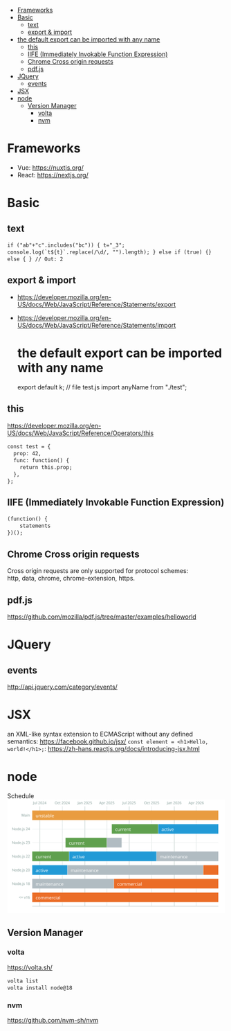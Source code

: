 <!-- TOC -->

- [Frameworks](#frameworks)
- [Basic](#basic)
  - [text](#text)
  - [export \& import](#export--import)
- [the default export can be imported with any name](#the-default-export-can-be-imported-with-any-name)
  - [this](#this)
  - [IIFE (Immediately Invokable Function Expression)](#iife-immediately-invokable-function-expression)
  - [Chrome Cross origin requests](#chrome-cross-origin-requests)
  - [pdf.js](#pdfjs)
- [JQuery](#jquery)
  - [events](#events)
- [JSX](#jsx)
- [node](#node)
  - [Version Manager](#version-manager)
    - [volta](#volta)
    - [nvm](#nvm)

<!-- /TOC -->

# Frameworks
- Vue: https://nuxtjs.org/
- React: https://nextjs.org/

# Basic

## text

    if ("ab"+"c".includes("bc")) { t="_3"; console.log(`t${t}`.replace(/\d/, "").length); } else if (true) {} else { } // Out: 2

## export & import
- https://developer.mozilla.org/en-US/docs/Web/JavaScript/Reference/Statements/export
- https://developer.mozilla.org/en-US/docs/Web/JavaScript/Reference/Statements/import

  # the default export can be imported with any name
  export default k;  // file test.js
  import anyName from "./test";

## this
https://developer.mozilla.org/en-US/docs/Web/JavaScript/Reference/Operators/this

    const test = {
      prop: 42,
      func: function() {
        return this.prop;
      },
    };

## IIFE (Immediately Invokable Function Expression)
    (function() {
        statements
    })();

## Chrome Cross origin requests
Cross origin requests are only supported for protocol schemes:  
http, data, chrome, chrome-extension, https.

## pdf.js
https://github.com/mozilla/pdf.js/tree/master/examples/helloworld

# JQuery
## events
http://api.jquery.com/category/events/

# JSX
an XML-like syntax extension to ECMAScript without any defined semantics: https://facebook.github.io/jsx/
`const element = <h1>Hello, world!</h1>;`: https://zh-hans.reactjs.org/docs/introducing-jsx.html

# node
Schedule
![](https://raw.githubusercontent.com/nodejs/Release/master/schedule.svg)

## Version Manager
### volta
https://volta.sh/

    volta list
    volta install node@18

### nvm
https://github.com/nvm-sh/nvm
